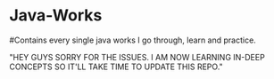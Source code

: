 # Java-Works
#Contains every single java works I go through, learn and practice.


"HEY GUYS SORRY FOR THE ISSUES. I AM NOW LEARNING IN-DEEP CONCEPTS SO IT'LL TAKE TIME TO UPDATE THIS REPO."
